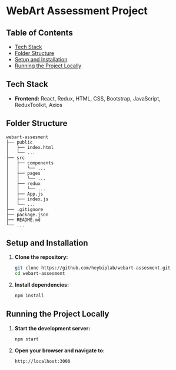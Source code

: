 # WebArt Assessment Project

## Table of Contents

- [Tech Stack](#tech-stack)
- [Folder Structure](#folder-structure)
- [Setup and Installation](#setup-and-installation)
- [Running the Project Locally](#running-the-project-locally)

## Tech Stack

- **Frontend:** React, Redux, HTML, CSS, Bootstrap, JavaScript, ReduxToolkit, Axios

## Folder Structure

```
webart-assesment
├── public
│   ├── index.html
│   └── ...
├── src
│   ├── components
│   │   └── ...
│   ├── pages
│   │   └── ...
│   ├── redux
│   │   └── ...
│   ├── App.js
│   ├── index.js
│   └── ...
├── .gitignore
├── package.json
├── README.md
└── ...
```

## Setup and Installation

1. **Clone the repository:**

   ```sh
   git clone https://github.com/heybiplab/webart-assesment.git
   cd webart-assesment
   ```

2. **Install dependencies:**
   ```sh
   npm install
   ```

## Running the Project Locally

1. **Start the development server:**

   ```sh
   npm start
   ```

2. **Open your browser and navigate to:**
   ```
   http://localhost:3000
   ```
